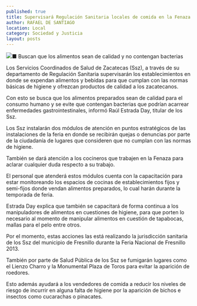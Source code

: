 ```yaml
---
published: true
title: Supervisará Regulación Sanitaria locales de comida en la Fenaza
author: RAFAEL DE SANTIAGO
location: Local
category: Sociedad y Justicia
layout: posts
---
```


![](http://i.imgur.com/NBn6A6mm.jpg)■ Buscan que los alimentos sean de calidad y no contengan bacterias

Los Servicios Coordinados de Salud de Zacatecas (Ssz), a través de su departamento de Regulación Sanitaria supervisarán los establecimientos en donde se expendan alimentos y bebidas para que cumplan con las normas básicas de higiene y ofrezcan productos de calidad a los zacatecanos.

Con esto se busca que los alimentos preparados sean de calidad para el consumo humano y se evite que contengan bacterias que podrían acarrear enfermedades gastrointestinales, informó Raúl Estrada Day, titular de los Ssz. 

 Los Ssz instalarán dos módulos de atención en puntos estratégicos de las instalaciones de la feria en donde se recibirán quejas o denuncias por parte de la ciudadanía de lugares que consideren que no cumplan con las normas de higiene.
 
También se dará atención a los cocineros que trabajen en la Fenaza para aclarar cualquier duda respecto a su trabajo.

El personal que atenderá estos módulos cuenta con la capacitación para estar monitoreando los espacios de cocinas de establecimientos fijos y  semi-fijos donde vendan alimentos preparados, lo cual harán durante la temporada de feria.

Estrada Day explica que también se capacitará de forma continua a los manipuladores de alimentos en cuestiones de higiene, para que porten lo necesario al momento de manipular alimentos en cuestión de tapabocas, mallas para el pelo entre otros.

Por el momento, estas acciones las está realizando la jurisdicción sanitaria de los Ssz del municipio de Fresnillo durante la Feria Nacional de Fresnillo 2013.

También por parte de Salud Pública de los Ssz se fumigarán lugares como el Lienzo Charro y la Monumental Plaza de Toros para evitar la aparición de roedores.

Esto además ayudará a los vendedores de comida a reducir los niveles de riesgo de incurrir en alguna falta de higiene por la aparición de bichos e insectos como cucarachas o pinacates.
